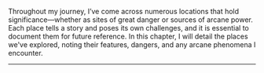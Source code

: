 Throughout my journey, I’ve come across numerous locations that hold significance—whether as sites of great danger or sources of arcane power. Each place tells a story and poses its own challenges, and it is essential to document them for future reference. In this chapter, I will detail the places we've explored, noting their features, dangers, and any arcane phenomena I encounter.

---
